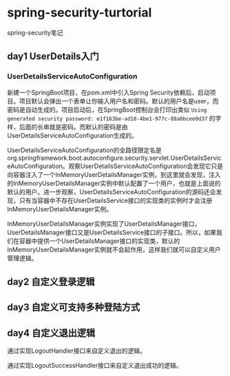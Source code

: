 # spring-security-turtorial
spring-security笔记

## day1 UserDetails入门

### UserDetailsServiceAutoConfiguration

新建一个SpringBoot项目，在pom.xml中引入Spring Security依赖后，启动项目。项目默认会弹出一个表单让你输入用户名和密码。默认的用户名是user，而密码是自动生成的。项目启动后，在SpringBoot控制台会打印出类似 `Using generated security password: e1f163be-ad18-4be1-977c-88a6bcee0d37` 的字样，后面的长串就是密码。而默认的密码是由UserDetailsServiceAutoConfiguration生成的。

UserDetailsServiceAutoConfiguration的全路径限定名是org.springframework.boot.autoconfigure.security.servlet.UserDetailsServiceAutoConfiguration。观察UserDetailsServiceAutoConfiguration会发现它只是向容器注入了一个InMemoryUserDetailsManager实例，到这里就会发现，注入的InMemoryUserDetailsManager实例中默认配置了一个用户，也就是上面说的默认的用户。进一步观察，UserDetailsServiceAutoConfiguration的源码还会发现，只有当容器中不存在UserDetailsService接口的实现类的实例时才会注册InMemoryUserDetailsManager实例。

InMemoryUserDetailsManager实例实现了UserDetailsManager接口，UserDetailsManager接口又是UserDetailsService接口的子接口。所以，如果我们在容器中提供一个UserDetailsManager接口的实现类，默认的InMemoryUserDetailsManager实例就不会起作用，这样我们就可以自定义用户管理逻辑。

## day2 自定义登录逻辑

## day3 自定义可支持多种登陆方式

## day4 自定义退出逻辑

通过实现LogoutHandler接口来自定义退出的逻辑。

通过实现LogoutSuccessHandler接口来自定义退出成功的逻辑。


